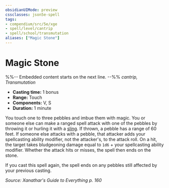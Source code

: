 ```yaml
---
obsidianUIMode: preview
cssclasses: json5e-spell
tags:
- compendium/src/5e/xge
- spell/level/cantrip
- spell/school/transmutation
aliases: ["Magic Stone"]
---
```

# Magic Stone
%%-- Embedded content starts on the next line. --%%
*cantrip, Transmutation*  

- **Casting time:** 1 bonus
- **Range:** Touch
- **Components:** V, S
- **Duration:** 1 minute

You touch one to three pebbles and imbue them with magic. You or someone else can make a ranged spell attack with one of the pebbles by throwing it or hurling it with a [sling](Mechanics/items/sling.md). If thrown, a pebble has a range of 60 feet. If someone else attacks with a pebble, that attacker adds your spellcasting ability modifier, not the attacker's, to the attack roll. On a hit, the target takes bludgeoning damage equal to `1d6` + your spellcasting ability modifier. Whether the attack hits or misses, the spell then ends on the stone.

If you cast this spell again, the spell ends on any pebbles still affected by your previous casting.

*Source: Xanathar's Guide to Everything p. 160*